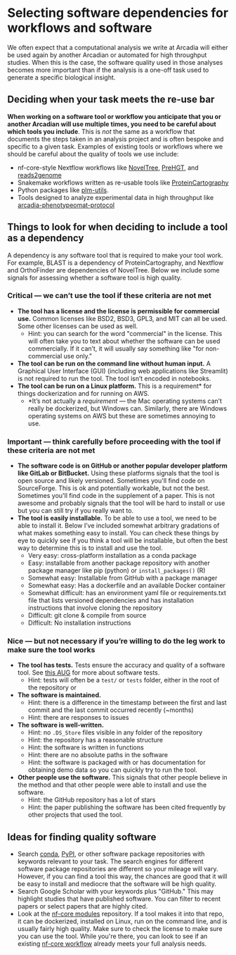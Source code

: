 # Selecting software dependencies for workflows and software

We often expect that a computational analysis we write at Arcadia will either be used again by another Arcadian or automated for high throughput studies.
When this is the case, the software quality used in those analyses becomes more important than if the analysis is a one-off task used to generate a specific biological insight.

## Deciding when your task meets the re-use bar

**When working on a software tool or workflow you anticipate that you or another Arcadian will use multiple times, you need to be careful about which tools you include**.
This is *not* the same as a workflow that documents the steps taken in an analysis project and is often bespoke and specific to a given task.
Examples of existing tools or workflows where we should be careful about the quality of tools we use include:

- nf-core-style Nextflow workflows like [NovelTree](https://github.com/Arcadia-Science/noveltree), [PreHGT](https://github.com/Arcadia-Science/prehgt), and [reads2genome](https://github.com/Arcadia-Science/reads2genome)
- Snakemake workflows written as re-usable tools like [ProteinCartography](https://github.com/Arcadia-Science/ProteinCartography/)
- Python packages like [plm-utils](https://github.com/Arcadia-Science/2024-plm-utils).
- Tools designed to analyze experimental data in high throughput like [arcadia-phenotypeomat-protocol]([https://github.com/Arcadia-Science/arcadia-phenotypeomat-protocol)

## Things to look for when deciding to include a tool as a dependency

A dependency is any software tool that is required to make your tool work.
For example, BLAST is a dependency of ProteinCartography, and Nextflow and OrthoFinder are dependencies of NovelTree.
Below we include some signals for assessing whether a software tool is high quality.

### Critical — we can’t use the tool if these criteria are not met

- **The tool has a license and the license is permissible for commercial use.**
  Common licenses like BSD2, BSD3, GPL3, and MIT can all be used.
  Some other licenses can be used as well.
    - Hint: you can search for the word "commercial" in the license. This will often take you to text about whether the software can be used commercially. If it can’t, it will usually say something like "for non-commercial use only."
- **The tool can be run on the command line without human input.**
  A Graphical User Interface (GUI) (including web applications like Streamlit) is not required to run the tool.
  The tool isn’t encoded in notebooks.
- **The tool can be run on a Linux platform.**
  This is a requirement* for things dockerization and for running on AWS.
    - *It’s not actually a *requirement* — the Mac operating systems can’t really be dockerized, but Windows can.
      Similarly, there are Windows operating systems on AWS but these are sometimes annoying to use.

### Important — think carefully before proceeding with the tool if these criteria are not met

- **The software code is on GitHub or another popular developer platform like GitLab or BitBucket.**
  Using these platforms signals that the tool is open source and likely versioned.
  Sometimes you'll find code on SourceForge.
  This is ok and potentially workable, but not the best.
  Sometimes you'll find code in the supplement of a paper.
  This is not awesome and probably signals that the tool will be hard to install or use but you can still try if you really want to.
- **The tool is easily installable.**
  To be able to use a tool, we need to be able to install it.
  Below I’ve included somewhat arbitrary gradations of what makes something easy to install.
  You can check these things by eye to quickly see if you think a tool will be installable, but often the best way to determine this is to install and use the tool.
    - Very easy: cross-platform installation as a conda package
    - Easy: installable from another package repository with another package manager like pip (python) or `install_packages()` (R)
    - Somewhat easy: Installable from GitHub with a package manager
    - Somewhat easy: Has a dockerfile and an available Docker container
    - Somewhat difficult: has an environment yaml file or requirements.txt file that lists versioned dependencies and has installation instructions that involve cloning the repository
    - Difficult: git clone & compile from source
    - Difficult: No installation instructions

### Nice — but not necessary if you’re willing to do the leg work to make sure the tool works

- **The tool has tests.**
  Tests ensure the accuracy and quality of a software tool.
  See [this AUG](https://training.arcadiascience.com/arcadia-users-group/20231104-testing-concepts/lesson/) for more about software tests.
    - Hint: tests will often be a `test/` or `tests` folder, either in the root of the repository or
- **The software is maintained.**
    - Hint: there is a difference in the timestamp between the first and last commit and the last commit occurred recently (~months)
    - Hint: there are responses to issues
- **The software is well-written.**
    - Hint: no `.DS_Store` files visible in any folder of the repository
    - Hint: the repository has a reasonable structure
    - Hint: the software is written in functions
    - Hint: there are no absolute paths in the software
    - Hint: the software is packaged with or has documentation for obtaining demo data so you can quickly try to run the tool.
- **Other people use the software.**
  This signals that other people believe in the method and that other people were able to install and use the software.
    - Hint: the GitHub repository has a lot of stars
    - Hint: the paper publishing the software has been cited frequently by other projects that used the tool.

## Ideas for finding quality software

- Search [conda](https://anaconda.org/anaconda/repo), [PyPI](https://pypi.org/), or other software package repositories with keywords relevant to your task.
  The search engines for different software package repositories are different so your mileage will vary.
  However, if you can find a tool this way, the chances are good that it will be easy to install and mediocre that the software will be high quality.
- Search Google Scholar with your keywords plus "GitHub."
  This may highlight studies that have published software.
  You can filter to recent papers or select papers that are highly cited.
- Look at the [nf-core modules](https://github.com/nf-core/modules) repository.
  If a tool makes it into that repo, it can be dockerized, installed on Linux, run on the command line, and is usually fairly high quality.
  Make sure to check the license to make sure you can use the tool.
  While you're there, you can look to see if an existing [nf-core workflow](https://github.com/nf-core) already meets your full analysis needs.
